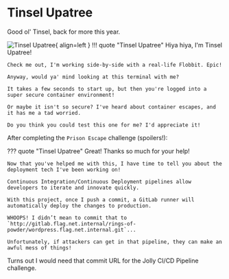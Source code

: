 # Tinsel Upatree

Good ol' Tinsel, back for more this year.

![Tinsel Upatree](/img/elfhouse/tinselupatree.png){ align=left }
!!! quote "Tinsel Upatree"
	Hiya hiya, I'm Tinsel Upatree!

	Check me out, I'm working side-by-side with a real-life Flobbit. Epic!

	Anyway, would ya' mind looking at this terminal with me?

	It takes a few seconds to start up, but then you're logged into a super secure container environment!

	Or maybe it isn't so secure? I've heard about container escapes, and it has me a tad worried.

	Do you think you could test this one for me? I'd appreciate it!

After completing the `Prison Escape` challenge (spoilers!):

??? quote "Tinsel Upatree"
	Great! Thanks so much for your help!

	Now that you've helped me with this, I have time to tell you about the deployment tech I've been working on!

	Continuous Integration/Continuous Deployment pipelines allow developers to iterate and innovate quickly.

	With this project, once I push a commit, a GitLab runner will automatically deploy the changes to production.

	WHOOPS! I didn’t mean to commit that to `http://gitlab.flag.net.internal/rings-of-powder/wordpress.flag.net.internal.git`...

	Unfortunately, if attackers can get in that pipeline, they can make an awful mess of things!

Turns out I would need that commit URL for the Jolly CI/CD Pipeline challenge.